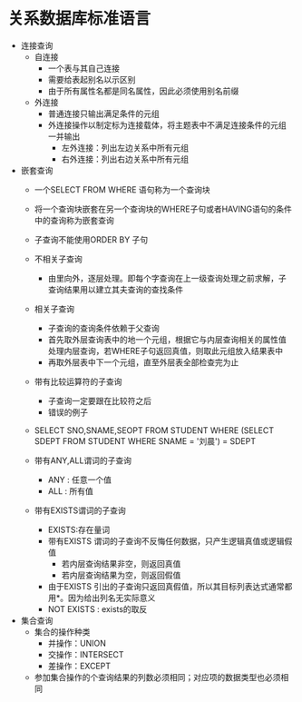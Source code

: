 # 关系数据库标准语言
- 连接查询
	- 自连接
		- 一个表与其自己连接
		- 需要给表起别名以示区别
		- 由于所有属性名都是同名属性，因此必须使用别名前缀
	- 外连接
		- 普通连接只输出满足条件的元组
		- 外连接操作以制定标为连接载体，将主题表中不满足连接条件的元组一并输出
			- 左外连接：列出左边关系中所有元组
			- 右外连接：列出右边关系中所有元组
- 嵌套查询
	- 一个SELECT FROM WHERE 语句称为一个查询块
	- 将一个查询块嵌套在另一个查询块的WHERE子句或者HAVING语句的条件中的查询称为嵌套查询
	- 子查询不能使用ORDER BY 子句
	- 不相关子查询
		- 由里向外，逐层处理。即每个字查询在上一级查询处理之前求解，子查询结果用以建立其夫查询的查找条件
	- 相关子查询
		- 子查询的查询条件依赖于父查询
		- 首先取外层查询表中的地一个元组，根据它与内层查询相关的属性值处理内层查询，若WHERE子句返回真值，则取此元组放入结果表中
		- 再取外层表中下一个元组，直至外层表全部检查完为止
	- 带有比较运算符的子查询
		- 子查询一定要跟在比较符之后
		- 错误的例子
	- 
		SELECT SNO,SNAME,SEOPT
		FROM STUDENT
		WHERE (SELECT SDEPT
				FROM STUDENT
				WHERE SNAME = '刘晨')
				= SDEPT

	- 带有ANY,ALL谓词的子查询
		- ANY : 任意一个值
		- ALL : 所有值
	- 带有EXISTS谓词的子查询
		- EXISTS:存在量词
		- 带有EXISTS	谓词的子查询不反悔任何数据，只产生逻辑真值或逻辑假值
			- 若内层查询结果非空，则返回真值
			- 若内层查询结果为空，则返回假值
		- 由于EXISTS	引出的子查询只返回真假值，所以其目标列表达式通常都用*。因为给出列名无实际意义
		- NOT EXISTS : exists的取反
- 集合查询
	- 集合的操作种类
		- 并操作：UNION
		- 交操作：INTERSECT
		- 差操作：EXCEPT
	- 参加集合操作的个查询结果的列数必须相同；对应项的数据类型也必须相同